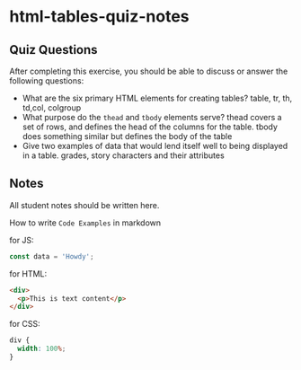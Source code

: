 # html-tables-quiz-notes

## Quiz Questions

After completing this exercise, you should be able to discuss or answer the following questions:

- What are the six primary HTML elements for creating tables?
  table, tr, th, td,col, colgroup
- What purpose do the `thead` and `tbody` elements serve?
  thead covers a set of rows, and defines the head of the columns for the table. tbody does something similar but defines the body of the table
- Give two examples of data that would lend itself well to being displayed in a table.
  grades, story characters and their attributes

## Notes

All student notes should be written here.

How to write `Code Examples` in markdown

for JS:

```javascript
const data = 'Howdy';
```

for HTML:

```html
<div>
  <p>This is text content</p>
</div>
```

for CSS:

```css
div {
  width: 100%;
}
```
